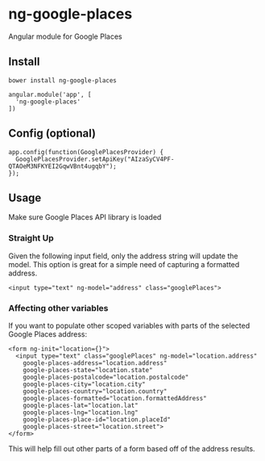 # ng-google-places
Angular module for Google Places

## Install
```
bower install ng-google-places
```

```
angular.module('app', [
  'ng-google-places'
])
```

## Config (optional)
```
app.config(function(GooglePlacesProvider) {
  GooglePlacesProvider.setApiKey("AIzaSyCV4PF-QTAOeM3NFKYEI2GqwVBnt4ugqbY");
});
```

## Usage
Make sure Google Places API library is loaded

### Straight Up

Given the following input field, only the address string will update the model.
This option is great for a simple need of capturing a formatted address.

```
<input type="text" ng-model="address" class="googlePlaces">
```

### Affecting other variables

If you want to populate other scoped variables with parts of the selected
Google Places address:

```
<form ng-init="location={}">
  <input type="text" class="googlePlaces" ng-model="location.address"
    google-places-address="location.address"
    google-places-state="location.state"
    google-places-postalcode="location.postalcode"
    google-places-city="location.city"
    google-places-country="location.country"
    google-places-formatted="location.formattedAddress"
    google-places-lat="location.lat"
    google-places-lng="location.lng"
    google-places-place-id="location.placeId"
    google-places-street="location.street">
</form>
```

This will help fill out other parts of a form based off of the address results.
